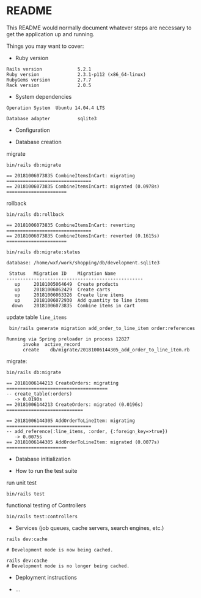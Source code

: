 # README

This README would normally document whatever steps are necessary to get the
application up and running.

Things you may want to cover:

* Ruby version

```code
Rails version             5.2.1
Ruby version              2.3.1-p112 (x86_64-linux)
RubyGems version          2.7.7
Rack version              2.0.5
```

* System dependencies

```code
Operation System  Ubuntu 14.04.4 LTS

Database adapter          sqlite3
```

* Configuration

* Database creation


migrate

```shell
bin/rails db:migrate

== 20181006073835 CombineItemsInCart: migrating ===============================
== 20181006073835 CombineItemsInCart: migrated (0.0978s) ======================
```

rollback

```shell
bin/rails db:rollback

== 20181006073835 CombineItemsInCart: reverting ===============================
== 20181006073835 CombineItemsInCart: reverted (0.1615s) ======================
```

```shell
bin/rails db:migrate:status

database: /home/wxf/work/shopping/db/development.sqlite3

 Status   Migration ID    Migration Name
--------------------------------------------------
   up     20181005064649  Create products
   up     20181006062429  Create carts
   up     20181006063326  Create line items
   up     20181006072930  Add quantity to line items
  down    20181006073835  Combine items in cart
```

update table `line_items`

```shell
 bin/rails generate migration add_order_to_line_item order:references

Running via Spring preloader in process 12827
      invoke  active_record
      create    db/migrate/20181006144305_add_order_to_line_item.rb
```

migrate:

```shell
bin/rails db:migrate

== 20181006144213 CreateOrders: migrating =====================================
-- create_table(:orders)
   -> 0.0190s
== 20181006144213 CreateOrders: migrated (0.0196s) ============================

== 20181006144305 AddOrderToLineItem: migrating ===============================
-- add_reference(:line_items, :order, {:foreign_key=>true})
   -> 0.0075s
== 20181006144305 AddOrderToLineItem: migrated (0.0077s) ======================
```

* Database initialization

* How to run the test suite

run unit test

```shell
bin/rails test
```

functional testing of Controllers

```shell
bin/rails test:controllers
```

* Services (job queues, cache servers, search engines, etc.)

```shell
rails dev:cache

# Development mode is now being cached.
```

```shell
rails dev:cache
# Development mode is no longer being cached.
```

* Deployment instructions

* ...
